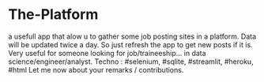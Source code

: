 # The-Platform
a usefull app that alow u to gather some job posting sites in a platform. Data will be updated twice a day. So just refresh the app to get new posts if it is. Very useful for someone looking for job/traineeship... in data science/engineer/analyst.
Techno : #selenium, #sqlite, #streamlit, #heroku, #html
Let me now about your remarks / contributions.
